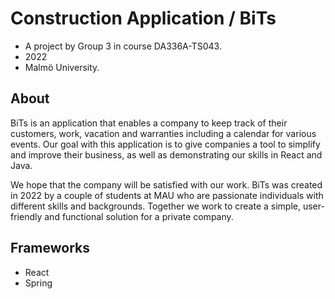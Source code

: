 # Construction Application / BiTs
- A project by Group 3 in course DA336A-TS043.
- 2022
- Malmö University.

## About 
BiTs is an application that enables a company to keep track of their customers, work, vacation and warranties including a calendar for various events. Our goal with this application is to give companies a tool to simplify and improve their business, as well as demonstrating our skills in React and Java. 

We hope that the company will be satisfied with our work. BiTs was created in 2022 by a couple of students at MAU who are passionate individuals with different skills and backgrounds. Together we work to create a simple, user-friendly and functional solution for a private company.

## Frameworks
- React 
- Spring
